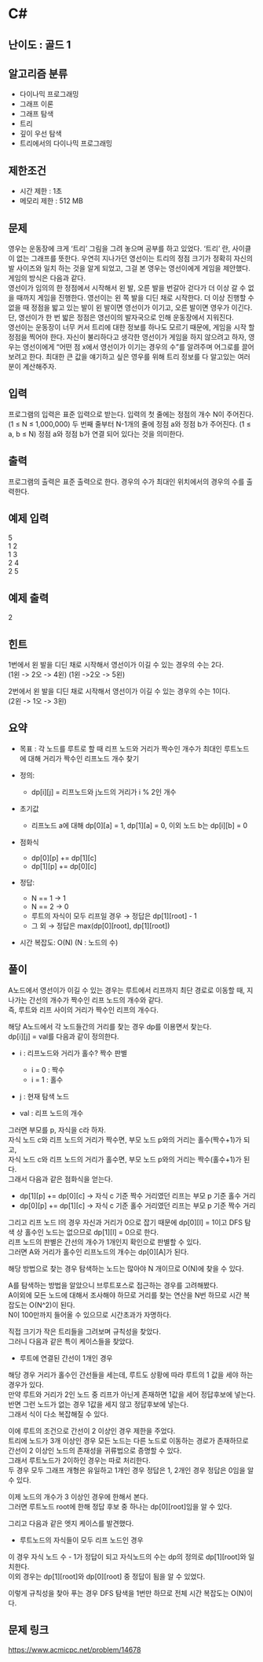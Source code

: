 # C#

## 난이도 : 골드 1

## 알고리즘 분류
  - 다이나믹 프로그래밍
  - 그래프 이론
  - 그래프 탐색
  - 트리
  - 깊이 우선 탐색
  - 트리에서의 다이나믹 프로그래밍

## 제한조건
  - 시간 제한 : 1초
  - 메모리 제한 : 512 MB

## 문제
영우는 운동장에 크게 ‘트리’ 그림을 그려 놓으며 공부를 하고 있었다. ‘트리’ 란, 사이클이 없는 그래프를 뜻한다. 우연히 지나가던 영선이는 트리의 정점 크기가 정확히 자신의 발 사이즈와 일치 하는 것을 알게 되었고, 그걸 본 영우는 영선이에게 게임을 제안했다. 게임의 방식은 다음과 같다.<br/>
영선이가 임의의 한 정점에서 시작해서 왼 발, 오른 발을 번갈아 걷다가 더 이상 갈 수 없을 때까지 게임을 진행한다. 영선이는 왼 쪽 발을 디딘 채로 시작한다. 더 이상 진행할 수 없을 때 정점을 밟고 있는 발이 왼 발이면 영선이가 이기고, 오른 발이면 영우가 이긴다. 단, 영선이가 한 번 밟은 정점은 영선이의 발자국으로 인해 운동장에서 지워진다.<br/>
영선이는 운동장이 너무 커서 트리에 대한 정보를 하나도 모르기 때문에, 게임을 시작 할 정점을 찍어야 한다. 자신이 불리하다고 생각한 영선이가 게임을 하지 않으려고 하자, 영우는 영선이에게 “어떤 점 x에서 영선이가 이기는 경우의 수”를 알려주며 어그로를 끌어보려고 한다. 최대한 큰 값을 얘기하고 싶은 영우를 위해 트리 정보를 다 알고있는 여러분이 계산해주자. <br/>



## 입력
프로그램의 입력은 표준 입력으로 받는다. 입력의 첫 줄에는 정점의 개수 N이 주어진다. (1 ≤ N ≤ 1,000,000) 두 번째 줄부터 N-1개의 줄에 정점 a와 정점 b가 주어진다. (1 ≤ a, b ≤ N) 정점 a와 정점 b가 연결 되어 있다는 것을 의미한다.<br/>


## 출력
프로그램의 출력은 표준 출력으로 한다. 경우의 수가 최대인 위치에서의 경우의 수를 출력한다.<br/>


## 예제 입력
5<br/>
1 2<br/>
1 3<br/>
2 4<br/>
2 5<br/>


## 예제 출력
2<br/>


## 힌트
1번에서 왼 발을 디딘 채로 시작해서 영선이가 이길 수 있는 경우의 수는 2다.<br/>
(1왼 -> 2오 -> 4왼) (1왼 ->2오 -> 5왼)<br/>


2번에서 왼 발을 디딘 채로 시작해서 영선이가 이길 수 있는 경우의 수는 1이다.<br/>
(2왼 -> 1오 -> 3왼)<br/>


## 요약
  - 목표 : 각 노드를 루트로 할 때 리프 노드와 거리가 짝수인 개수가 최대인 루트노드에 대해 거리가 짝수인 리프노드 개수 찾기

  - 정의:
    - dp[i][j] = 리프노드와 j노드의 거리가 i % 2인 개수

  - 초기값
    - 리프노드 a에 대해 dp[0][a] = 1, dp[1][a] = 0, 이외 노드 b는 dp[i][b] = 0

  - 점화식
    - dp[0][p] += dp[1][c]
    - dp[1][p] += dp[0][c]

  - 정답:
    - N == 1 → 1
    - N == 2 → 0
    - 루트의 자식이 모두 리프일 경우 → 정답은 dp[1][root] - 1
    - 그 외 → 정답은 max(dp[0][root], dp[1][root])

  - 시간 복잡도: O(N) (N : 노드의 수)


## 풀이
A노드에서 영선이가 이길 수 있는 경우는 루트에서 리프까지 최단 경로로 이동할 때, 지나가는 간선의 개수가 짝수인 리프 노드의 개수와 같다.<br/>
즉, 루트와 리프 사이의 거리가 짝수인 리프의 개수다.<br/>


해당 A노드에서 각 노드들간의 거리를 찾는 경우 dp를 이용면서 찾는다.<br/>
dp[i][j] = val를 다음과 같이 정의한다.<br/>

  - i : 리프노드와 거리가 홀수? 짝수 판별
    - i = 0 : 짝수
    - i = 1 : 홀수

  - j : 현재 탐색 노드
  - val : 리프 노드의 개수


그러면 부모를 p, 자식을 c라 하자.<br/>
자식 노드 c와 리프 노드의 거리가 짝수면, 부모 노드 p와의 거리는 홀수(짝수+1)가 되고,<br/>
자식 노드 c와 리프 노드의 거리가 홀수면, 부모 노드 p와의 거리는 짝수(홀수+1)가 된다.<br/>
그래서 다음과 같은 점화식을 얻는다.<br/>

  - dp[1][p] += dp[0][c] → 자식 c 기준 짝수 거리였던 리프는 부모 p 기준 홀수 거리
  - dp[0][p] += dp[1][c] → 자식 c 기준 홀수 거리였던 리프는 부모 p 기준 짝수 거리


그리고 리프 노드 l의 경우 자신과 거리가 0으로 잡기 때문에 dp[0][l] = 1이고 DFS 탐색 상 홀수인 노드는 없으므로 dp[1][l] = 0으로 한다.<br/>
리프 노드의 판별은 간선의 개수가 1개인지 확인으로 판별할 수 있다.<br/>
그러면 A와 거리가 홀수인 리프노드의 개수는 dp[0][A]가 된다.<br/>


해당 방법으로 찾는 경우 탐색하는 노드는 많아야 N 개이므로 O(N)에 찾을 수 있다.<br/>


A를 탐색하는 방법을 알았으니 브루트포스로 접근하는 경우를 고려해봤다.<br/>
A이외에 모든 노드에 대해서 조사해야 하므로 거리를 찾는 연산을 N번 하므로 시간 복잡도는 O(N^2)이 된다.<br/>
N이 100만까지 들어올 수 있으므로 시간초과가 자명하다.<br/>


직접 크기가 작은 트리들을 그려보며 규칙성을 찾았다.<br/>
그러니 다음과 같은 특이 케이스들을 찾았다.<br/>


  - 루트에 연결된 간선이 1개인 경우


해당 경우 거리가 홀수인 간선들을 세는데, 루트도 상황에 따라 루트의 1 값을 세야 하는 경우가 있다.<br/>
만약 루트와 거리가 2인 노드 중 리프가 아닌게 존재하면 1값을 세어 정답후보에 넣는다.<br/>
반면 그런 노드가 없는 경우 1값을 세지 않고 정답후보에 넣는다.<br/>
그래서 식이 다소 복잡해질 수 있다.<br/>


이에 루트의 조건으로 간선이 2 이상인 경우 제한을 주었다.<br/>
트리에 노드가 3개 이상인 경우 모든 노드는 다른 노드로 이동하는 경로가 존재하므로 간선이 2 이상인 노드의 존재성을 귀류법으로 증명할 수 있다.<br/>
그래서 루트노드가 2이하인 경우는 따로 처리한다.<br/>
두 경우 모두 그래프 개형은 유일하고 1개인 경우 정답은 1, 2개인 경우 정답은 0임을 알 수 있다.<br/>


이제 노드의 개수가 3 이상인 경우에 한해서 본다.<br/>
그러면 루트노드 root에 한해 정답 후보 중 하나는 dp[0][root]임을 알 수 있다.<br/>


그리고 다음과 같은 엣지 케이스를 발견했다.<br/>


  - 루트노드의 자식들이 모두 리프 노드인 경우


이 경우 자식 노드 수 - 1가 정답이 되고 자식노드의 수는 dp의 정의로 dp[1][root]와 일치한다.<br/>
이외 경우는 dp[1][root]와 dp[0][root] 중 정답이 됨을 알 수 있었다.<br/>


이렇게 규칙성을 찾아 푸는 경우 DFS 탐색을 1번만 하므로 전체 시간 복잡도는 O(N)이다.<br/>


## 문제 링크
https://www.acmicpc.net/problem/14678